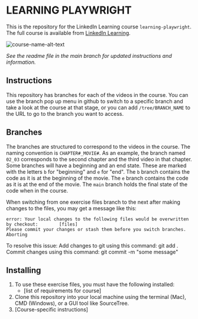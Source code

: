 # LEARNING PLAYWRIGHT

This is the repository for the LinkedIn Learning course `learning-playwright`. The full course is available from [LinkedIn Learning][lil-course-url].

![course-name-alt-text][lil-thumbnail-url]

_See the readme file in the main branch for updated instructions and information._

## Instructions

This repository has branches for each of the videos in the course. You can use the branch pop up menu in github to switch to a specific branch and take a look at the course at that stage, or you can add `/tree/BRANCH_NAME` to the URL to go to the branch you want to access.

## Branches

The branches are structured to correspond to the videos in the course. The naming convention is `CHAPTER#_MOVIE#`. As an example, the branch named `02_03` corresponds to the second chapter and the third video in that chapter.
Some branches will have a beginning and an end state. These are marked with the letters `b` for "beginning" and `e` for "end". The `b` branch contains the code as it is at the beginning of the movie. The `e` branch contains the code as it is at the end of the movie. The `main` branch holds the final state of the code when in the course.

When switching from one exercise files branch to the next after making changes to the files, you may get a message like this:

    error: Your local changes to the following files would be overwritten by checkout:        [files]
    Please commit your changes or stash them before you switch branches.
    Aborting

To resolve this issue:
Add changes to git using this command: git add .
Commit changes using this command: git commit -m "some message"

## Installing

1. To use these exercise files, you must have the following installed:
   - [list of requirements for course]
2. Clone this repository into your local machine using the terminal (Mac), CMD (Windows), or a GUI tool like SourceTree.
3. [Course-specific instructions]

[0]: # "Replace these placeholder URLs with actual course URLs"
[lil-course-url]: https://www.linkedin.com/learning/
[lil-thumbnail-url]: http://